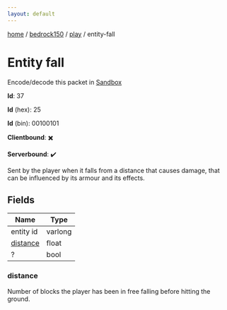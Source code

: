 ```yaml
---
layout: default
---
```


[home](/)  /  [bedrock150](/protocol/bedrock150)  /  [play](/protocol/bedrock150/play)  /  entity-fall

# Entity fall

Encode/decode this packet in [Sandbox](../../../sandbox/bedrock150#play.entity_fall)

**Id**: 37

**Id** (hex): 25

**Id** (bin): 00100101

**Clientbound**: ✖️

**Serverbound**: ✔️

Sent by the player when it falls from a distance that causes damage, that can be influenced by its armour and its effects.

## Fields

Name | Type
---|---
entity id | varlong
[distance](#distance) | float
? | bool

### distance

Number of blocks the player has been in free falling before hitting the ground.
